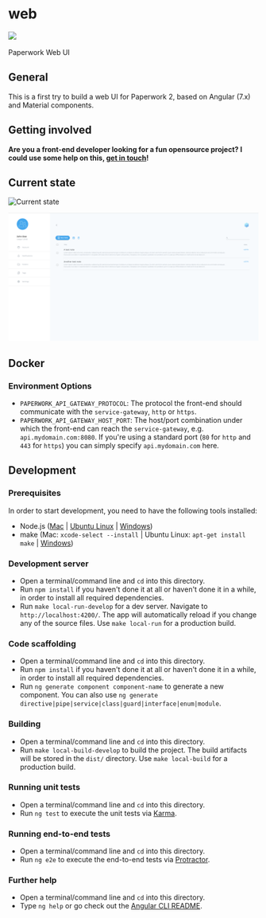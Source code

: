 web
===
[<img src="https://img.shields.io/docker/cloud/build/paperwork/web.svg?style=for-the-badge"/>](https://hub.docker.com/r/paperwork/web)

Paperwork Web UI

## General

This is a first try to build a web UI for Paperwork 2, based on Angular (7.x) and Material components.

## Getting involved

**Are you a front-end developer looking for a fun opensource project? I could use some help on this, [get in touch](mailto:marius@paperwork.cloud?subject=Paperwork%20Web%20UI)!**

## Current state

![Current state](docs/current-state-01.png)

![Current state](docs/current-state-02.png)

## Docker

### Environment Options

- `PAPERWORK_API_GATEWAY_PROTOCOL`: The protocol the front-end should communicate with the `service-gateway`, `http` or `https`.
- `PAPERWORK_API_GATEWAY_HOST_PORT`: The host/port combination under which the front-end can reach the `service-gateway`, e.g. `api.mydomain.com:8080`. If you're using a standard port (`80` for `http` and `443` for `https`) you can simply specify `api.mydomain.com` here.

## Development

### Prerequisites

In order to start development, you need to have the following tools installed:

- Node.js ([Mac](https://www.digitalocean.com/community/tutorials/how-to-install-node-js-and-create-a-local-development-environment-on-macos) | [Ubuntu Linux](https://www.digitalocean.com/community/tutorials/how-to-install-node-js-on-ubuntu-18-04) | [Windows](https://www.wikihow.com/Install-Node.Js-on-Windows))
- make (Mac: `xcode-select --install` | Ubuntu Linux: `apt-get install make` | [Windows](http://gnuwin32.sourceforge.net/install.html))

### Development server

- Open a terminal/command line and `cd` into this directory.
- Run `npm install` if you haven't done it at all or haven't done it in a while, in order to install all required dependencies.
- Run `make local-run-develop` for a dev server. Navigate to `http://localhost:4200/`. The app will automatically reload if you change any of the source files. Use `make local-run` for a production build.

### Code scaffolding

- Open a terminal/command line and `cd` into this directory. 
- Run `npm install` if you haven't done it at all or haven't done it in a while, in order to install all required dependencies.
- Run `ng generate component component-name` to generate a new component. You can also use `ng generate directive|pipe|service|class|guard|interface|enum|module`.

### Building

- Open a terminal/command line and `cd` into this directory. 
- Run `make local-build-develop` to build the project. The build artifacts will be stored in the `dist/` directory. Use `make local-build` for a production build.

### Running unit tests

- Open a terminal/command line and `cd` into this directory. 
- Run `ng test` to execute the unit tests via [Karma](https://karma-runner.github.io).

### Running end-to-end tests

- Open a terminal/command line and `cd` into this directory. 
- Run `ng e2e` to execute the end-to-end tests via [Protractor](http://www.protractortest.org/).

### Further help

- Open a terminal/command line and `cd` into this directory. 
- Type `ng help` or go check out the [Angular CLI README](https://github.com/angular/angular-cli/blob/master/README.md).
